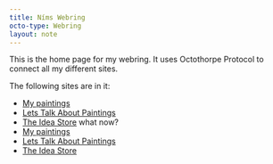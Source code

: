 ```yaml
---
title: Níms Webring
octo-type: Webring
layout: note
---
```


This is the home page for my webring. It uses Octothorpe Protocol to connect all my different sites.

The following sites are in it:

- <a rel="octo:octothorpes" href="https://nimdaghlian.com">My paintings</a>
- <a rel="octo:octothorpes" href="https://www.letstalkaboutpaintings.com">Lets Talk About Paintings</a>
- <a rel="octo:octothorpes" href="https://ideastore.dev">The Idea Store</a>
what now?
- <a rel="octo:octothorpes" href="https://nimdaghlian.com/">My paintings</a>
- <a rel="octo:octothorpes" href="https://www.letstalkaboutpaintings.com/">Lets Talk About Paintings</a>
- <a rel="octo:octothorpes" href="https://ideastore.dev/">The Idea Store</a>
